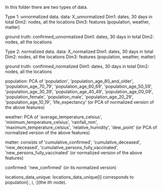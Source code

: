 In this folder there are two types of data.

Type 1: unnormalized data.
  data: X_unnormalized
      Dim1: dates, 30 days in total
      Dim2: nodes, all the locations
      Dim3: features (population, weather, matter)
      
  ground truth: confirmed_unnormalized
      Dim1: dates, 30 days in total
      Dim2: nodes, all the locations


Type 2: normalized data.
  data: X_normalized
      Dim1: dates, 30 days in total
      Dim2: nodes, all the locations
      Dim3: features (population, weather, matter)
      
  ground truth: confirmed_normalized
      Dim1: dates, 30 days in total
      Dim2: nodes, all the locations


population: PCA of 'population',
                   'population_age_80_and_older', 
                   'population_age_70_79',
                   'population_age_60_69',
                   'population_age_50_59',
                   'population_age_30_39',
                   'population_age_40_49',
                   'population_age_00_09',
                   'population_female',
                   'population_male',
                   'population_age_20_29',
                   'population_age_10_19',
                   'life_expectancy'
                   (or PCA of normalized version of the above features)

weather: PCA of 'average_temperature_celsius', 
                'minimum_temperature_celsius',
                'rainfall_mm',
                'maximum_temperature_celsius',
                'relative_humidity',
                'dew_point'
                (or PCA of normalized version of the above features)

matter: consists of 'cumulative_confirmed',
                    'cumulative_deceased',
                    'new_deceased',
                    'cumulative_persons_fully_vaccinated',
                    'new_persons_fully_vaccinated'
                    (or normalized version of the above features)

confirmed: 'new_confirmed' (or its normalized version)

locations_data_unique: locations_data_unique[i] corresponds to population[:, i, :](the ith node).
                    

                   

      

